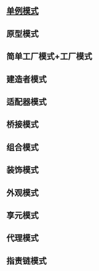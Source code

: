 ## [单例模式](https://github.com/nanchengyu2000/designMode/tree/main/Singleton)



## 原型模式



## 简单工厂模式+工厂模式



## 建造者模式



## 适配器模式



## 桥接模式



## 组合模式



## 装饰模式



## 外观模式



## 享元模式



## 代理模式



## 指责链模式